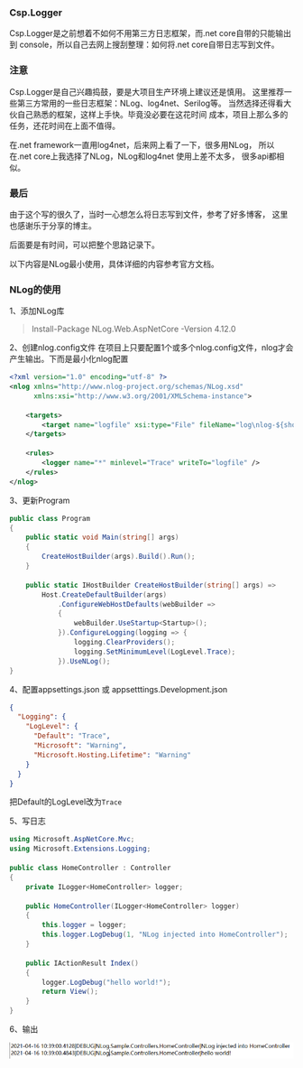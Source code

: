 ﻿### Csp.Logger
Csp.Logger是之前想着不如何不用第三方日志框架，而.net core自带的只能输出到
console，所以自己去网上搜刮整理：如何将.net core自带日志写到文件。

### 注意
Csp.Logger是自己兴趣捣鼓，要是大项目生产环境上建议还是慎用。
这里推荐一些第三方常用的一些日志框架：NLog、log4net、Serilog等。
当然选择还得看大伙自己熟悉的框架，这样上手快。毕竟没必要在这花时间
成本，项目上那么多的任务，还花时间在上面不值得。

在.net framework一直用log4net，后来网上看了一下，很多用NLog，
所以在.net core上我选择了NLog，NLog和log4net 使用上差不太多，
很多api都相似。

### 最后
由于这个写的很久了，当时一心想怎么将日志写到文件，参考了好多博客，
这里也感谢乐于分享的博主。

后面要是有时间，可以把整个思路记录下。

以下内容是NLog最小使用，具体详细的内容参考官方文档。

### NLog的使用
1、添加NLog库
>Install-Package NLog.Web.AspNetCore -Version 4.12.0

2、创建nlog.config文件
在项目上只要配置1个或多个nlog.config文件，nlog才会产生输出。下而是最小化nlog配置

``` xml
<?xml version="1.0" encoding="utf-8" ?>
<nlog xmlns="http://www.nlog-project.org/schemas/NLog.xsd"
      xmlns:xsi="http://www.w3.org/2001/XMLSchema-instance">

	<targets>
		<target name="logfile" xsi:type="File" fileName="log\nlog-${shortdate}.log" />
	</targets>

	<rules>
		<logger name="*" minlevel="Trace" writeTo="logfile" />
	</rules>
</nlog>
```

3、更新Program


``` C#
public class Program
{
    public static void Main(string[] args)
    {
        CreateHostBuilder(args).Build().Run();
    }

    public static IHostBuilder CreateHostBuilder(string[] args) =>
        Host.CreateDefaultBuilder(args)
            .ConfigureWebHostDefaults(webBuilder =>
            {
                webBuilder.UseStartup<Startup>();
            }).ConfigureLogging(logging => {
                logging.ClearProviders();
                logging.SetMinimumLevel(LogLevel.Trace);
            }).UseNLog();
}
```

4、配置appsettings.json 或 appsetttings.Development.json

``` json
{
  "Logging": {
    "LogLevel": {
      "Default": "Trace",
      "Microsoft": "Warning",
      "Microsoft.Hosting.Lifetime": "Warning"
    }
  }
}
```

把Default的LogLevel改为`Trace`

5、写日志

``` C#
using Microsoft.AspNetCore.Mvc;
using Microsoft.Extensions.Logging;

public class HomeController : Controller
{
    private ILogger<HomeController> logger;

    public HomeController(ILogger<HomeController> logger)
    {
        this.logger = logger;
        this.logger.LogDebug(1, "NLog injected into HomeController");
    }

    public IActionResult Index()
    {
        logger.LogDebug("hello world!");
        return View();
    }
}
```


6、输出

![File](file.png)